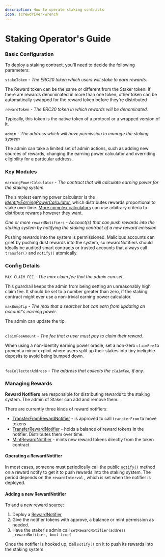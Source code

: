 ```yaml
---
description: How to operate staking contracts
icon: screwdriver-wrench
---
```


# Staking Operator's Guide

### Basic Configuration

To deploy a staking contract, you'll need to decide the following parameters:

`stakeToken` -  _The ERC20 token which users will stake to earn rewards._

The Reward token can be the same or different from the Staker token. If there are rewards denominated in more than one token, other token can be automatically swapped for the reward token before they're distributed



`rewardToken` - _The ERC20 token in which rewards will be denominated._

Typically, this token is the native token of a protocol or a wrapped version of it.



`admin` - _The address which will have permission to manage the staking system_

The admin can take a limited set of admin actions, such as adding new sources of rewards, changing the earning power calculator and overriding eligibility for a particular address.

### Key Modules

`earningPowerCalculator` -  _The contract that will calculate earning power for the staking system._

The simplest earning power calculator is the [_IdentityEarningPowerCalculator_](https://github.com/withtally/staker/blob/main/src/calculators/IdentityEarningPowerCalculator.sol), which distributes rewards proportional to stake over time. [More complex calculators](https://github.com/withtally/staker/tree/main/src/calculators) can use arbitrary criteria to distribute rewards however they want.

_One or more_ `rewardNotifiers`  - _Account(s) that can push rewards into the staking system by notifying the staking contract of a new reward emission._

Pushing rewards into the system is permissioned. Malicious accounts can grief by pushing dust rewards into the system, so rewardNotifiers should ideally be audited smart contracts or trusted accounts that always call `transfer()` and `notify()` atomically.

### Config Details

`MAX_CLAIM_FEE` - _The max claim fee that the admin can set._&#x20;

This guardrail keeps the admin from being setting an unreasonably high claim fee. It should be set to a number greater than zero, if the staking contract might ever use a non-trivial earning power calculator.

`maxBumpTip`  - _The max that a searcher bot can earn from updating an account's earning power._

The admin can update the tip.

\
`claimFeeAmount` - _The fee that a user must pay to claim their reward._

When using a non-identity earning power oracle, set a non-zero `claimFee` to prevent a minor exploit where users split up their stakes into tiny ineligible deposits to avoid being bumped down.

\
`feeCollectorAddress` - _The address that collects the `claimFee`, if any._

### Managing Rewards

**Reward Notifiers** are responsible for distributing rewards to the staking system. The admin of Staker can add and remove them.

There are currently three kinds of reward notifiers:

* [TransferFromRewardNotifier](https://github.com/withtally/staker/blob/main/src/notifiers/TransferFromRewardNotifier.sol) - is approved to call `transferFrom` to move tokens&#x20;
* [TransferRewardNotifier](https://github.com/withtally/staker/blob/main/src/notifiers/TransferRewardNotifier.sol) - holds a balance of reward tokens in the notifier. Distributes them over time.
* [MintRewardNotifier](https://github.com/withtally/staker/blob/main/src/notifiers/MintRewardNotifier.sol) - mints new reward tokens directly from the token contract

#### Operating a RewardNotifier

In most cases, someone must periodically call the public [`notify()`](https://github.com/withtally/staker/blob/96588fce40554fe7003abada430dcbf3d1f870ba/src/notifiers/RewardTokenNotifierBase.sol#L97)  method on a reward notify to get it to push rewards into the staking system. The period depends on the `rewardInterval` , which is set when the notifier is deployed.

#### Adding a new RewardNotifier

To add a new reward source:

1. Deploy a [RewardNotifier](https://github.com/withtally/staker/tree/main/src/notifiers)
2. Give the notifier tokens with approve, a balance or mint permission as needed.
3. Have the staker's admin call `setRewardNotifier(address _rewardNotifier, bool true)`

Once the notifier is hooked up, call `notify()` on it to push its rewards into the staking system.
